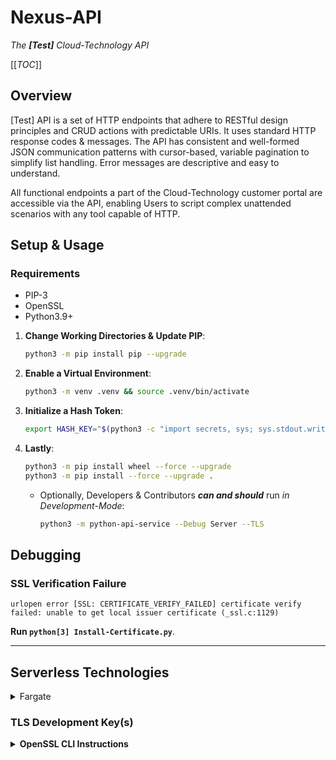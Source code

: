 # Nexus-API #

*The **[Test]** Cloud-Technology API*

[[_TOC_]]

## Overview ##

[Test] API is a set of HTTP endpoints that adhere to RESTful design principles and CRUD actions with
predictable URIs. It uses standard HTTP response codes & messages. The API has consistent and well-formed JSON
communication patterns with cursor-based, variable pagination to simplify list handling. Error messages are descriptive
and easy to understand.

All functional endpoints a part of the Cloud-Technology customer portal are accessible via the API, enabling Users to
script complex unattended scenarios with any tool capable of HTTP.

## Setup & Usage ##

### Requirements ###

- PIP-3
- OpenSSL
- Python3.9+

1. **Change Working Directories & Update PIP**:
    ```bash
    python3 -m pip install pip --upgrade
    ```
2. **Enable a Virtual Environment**:
    ```bash
    python3 -m venv .venv && source .venv/bin/activate
    ```
3. **Initialize a Hash Token**:
    ```bash
    export HASH_KEY="$(python3 -c "import secrets, sys; sys.stdout.write(secrets.token_urlsafe(32))")"
    ```
4. **Lastly**:
    ```bash
    python3 -m pip install wheel --force --upgrade
    python3 -m pip install --force --upgrade . 
    ```
    - Optionally, Developers & Contributors ***can and should*** run *in Development-Mode*:
        ```bash
        python3 -m python-api-service --Debug Server --TLS 
        ```

## Debugging ##

### SSL Verification Failure ###

```log
urlopen error [SSL: CERTIFICATE_VERIFY_FAILED] certificate verify failed: unable to get local issuer certificate (_ssl.c:1129)
```

**Run `python[3] Install-Certificate.py`**.

---

## Serverless Technologies ##

<details>

<summary>Fargate</summary>

**AWS Fargate** is a *serverless* compute engine for containers that works with both Amazon Elastic Container Service (
ECS) and Amazon Elastic Kubernetes Service (EKS). Fargate makes it easy for you to focus on building your applications.
Fargate removes the need to provision and manage servers, lets you specify and pay for resources per application, and
improves security through application isolation by design.

Fargate allocates the right amount of compute, eliminating the need to choose instances and scale cluster capacity. You
only pay for the resources required to run your containers, so there is no over-provisioning and paying for additional
servers. Fargate runs each task or pod in its own kernel providing the tasks and pods their own isolated compute
environment. This enables your application to have workload isolation and improved security by design. This is why
customers such as Vanguard, Accenture, Foursquare, and Ancestry have chosen to run their mission critical applications
on Fargate.

</details>

### TLS Development Key(s) ###

<details>

<summary>
    <strong>
        OpenSSL CLI Instructions
    </strong>
</summary>

<br/>

```bash
#!/bin/bash --posix

#
# A CSR or Certificate Signing request is a block of encoded text that is given to a Certificate Authority
# when applying for an SSL Certificate. It is usually generated on the server where the certificate will be
# installed and contains information that will be included in the certificate such as the organization name,
# common name (domain name), locality, and country. It also contains the public key that will be included in
# the certificate. A private key is usually created at the same time that you create the CSR, making a key pair.
#
# CSRs are generally encoded using ASN.1 according to the PKCS #10 specification.
#

# ... export SUB="/C=US/ST=MN/O=Cloud Technology LLC./CN=localhost/subjectAltName=DNS:*.nexus.cloud-technology.io,DNS:nexus.cloud-technology.io,localhost,0.0.0.0"
# ...
# ... openssl req -x509 -newkey rsa:8192 -nodes -sha256   \
# ...     -days 365 -passin "pass:Development"            \
# ...         -subj "${SUB}" -keyout Development.key      \
# ...             -out Development.pem

# --> Debian & Ubuntu
# ... sudo apt install libnss3-tools --yes

# --> OS Agnostic
cat << "EOF" | tee Development.conf
[ req ]
prompt              = no
default_bits        = 2048
default_keyfile     = Development.pem
distinguished_name  = subject
req_extensions      = req_ext
x509_extensions     = x509_ext
string_mask         = utf8only

# RFC 4514, RFC 4519

[ subject ]
countryName              = US
stateOrProvinceName      = MN
localityName             = Minneapolis
organizationName         = Localhost

# Friendly Name

commonName          = Development Certificate
emailAddress        = development@localhost.com

[ x509_ext ]

subjectKeyIdentifier        = hash
authorityKeyIdentifier      = keyid,issuer
basicConstraints        = CA:FALSE
keyUsage                = digitalSignature, keyEncipherment
subjectAltName          = @alternate_names
nsComment               = "OpenSSL Generated Certificate"

# RFC 5280, Section 4.2.1.12 makes EKU optional

[ req_ext ]

subjectKeyIdentifier        = hash

basicConstraints            = CA:FALSE
keyUsage                    = digitalSignature, keyEncipherment
subjectAltName              = @alternate_names
nsComment                   = "OpenSSL Generated Certificate"

# CA/Browser Baseline Requirements, Appendix (B)(3)(G)

[ alternate_names ]

DNS.1       = localhost
DNS.7       = 127.0.0.1

# IPv6 localhost
# DNS.8     = ::1
EOF

openssl req -config Development.conf -new -x509 -sha256 -newkey rsa:2048 -nodes \
    -days "1024" -keyout "Development.key" -out "Development.crt"

openssl pkcs12 -export -out "Development.pfx" -inkey "Development.key" -in "Development.crt"

# --> MacOS Only
# ... sudo security -v add-trusted-cert -d -r trustRoot -k /Library/Keychains/System.keychain Development.crt

# --> Debian & Ubuntu
# ... pk12util -d "sql:${HOME}/.pki/nssdb" -i Development.pfx
# ... certutil -d sql:$HOME/.pki/nssdb -A -t "P,," -n "Development Certificate" -i Development.crt

# Reference
#   - https://stackoverflow.com/questions/7580508/getting-chrome-to-accept-self-signed-localhost-certificate
```

</details>
